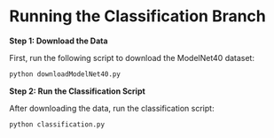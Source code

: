 
# Running the Classification Branch

**Step 1: Download the Data**

First, run the following script to download the ModelNet40 dataset:

```bash
python downloadModelNet40.py
```

**Step 2: Run the Classification Script**

After downloading the data, run the classification script:

```bash
python classification.py
```
